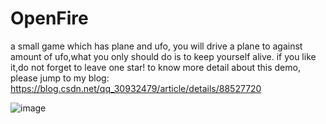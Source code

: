 # OpenFire
a small game which has plane and ufo, you will drive a plane to against amount of ufo,what you only should do is to keep yourself alive.
if you like it,do not forget to leave one star!
to know more detail about this demo, please jump to my blog: 
https://blog.csdn.net/qq_30932479/article/details/88527720 

![image](https://github.com/caimengnan/OpenFire/blob/master/shoot.gif)
